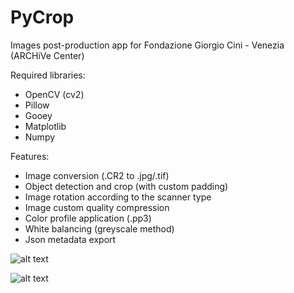 # PyCrop
Images post-production app for Fondazione Giorgio Cini - Venezia (ARCHiVe Center)

Required libraries:
 - OpenCV (cv2)
 - Pillow
 - Gooey
 - Matplotlib
 - Numpy

Features:
 - Image conversion (.CR2 to .jpg/.tif)
 - Object detection and crop (with custom padding)
 - Image rotation according to the scanner type
 - Image custom quality compression
 - Color profile application (.pp3)
 - White balancing (greyscale method)
 - Json metadata export

![alt text](https://github.com/Dassoo/PyCrop/blob/master/examples/AVSEG-D038-001-recto.jpg?raw=true)

![alt text](https://github.com/Dassoo/PyCrop/blob/master/examples/corrected.jpg?raw=true)
